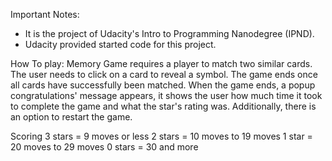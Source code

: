 Important Notes:

 - It is the project of Udacity's Intro to Programming Nanodegree (IPND).
 - Udacity provided started code for this project.


 How To play:
 Memory Game requires a player to match two similar cards.
 The user needs to click on a card to reveal a symbol.
 The game ends once all cards have successfully been matched. When the game ends,
 a popup congratulations' message appears, it shows the user how much time it
 took to complete the game and what the star's rating was.
 Additionally, there is an option to restart the game.

Scoring
3 stars = 9 moves or less
2 stars = 10 moves to 19 moves
1 star = 20 moves to 29 moves
0 stars = 30 and more
